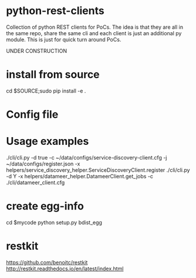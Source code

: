 python-rest-clients
=============

Collection of python REST clients for PoCs.  The idea is that they are all in the same repo, share the same cli and each client is just an additional py module.  This is just for quick turn around PoCs.

UNDER CONSTRUCTION


install from source
=============
cd $SOURCE;sudo pip install -e .


Config file
==============


Usage examples
==============
./cli/cli.py -d true -c ~/data/configs/service-discovery-client.cfg -j ~/data/configs/register.json -x helpers/service_discovery_helper.ServiceDiscoveryClient.register
./cli/cli.py -d Y -x helpers/datameer_helper.DatameerClient.get_jobs -c ./cli/datameer_client.cfg


create egg-info
=============
cd $mycode
python setup.py bdist_egg


restkit 
==============
https://github.com/benoitc/restkit
http://restkit.readthedocs.io/en/latest/index.html
